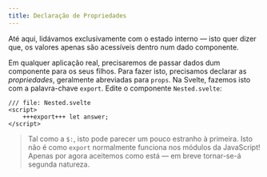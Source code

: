 ```yaml
---
title: Declaração de Propriedades
---
```


Até aqui, lidávamos exclusivamente com o estado interno — isto quer dizer que, os valores apenas são acessíveis dentro num dado componente. 

Em qualquer aplicação real, precisaremos de passar dados dum componente para os seus filhos. Para fazer isto, precisamos declarar as _propriedades_, geralmente abreviadas para `props`. Na Svelte, fazemos isto com a palavra-chave `export`. Edite o componente `Nested.svelte`:

```svelte
/// file: Nested.svelte
<script>
	+++export+++ let answer;
</script>
```

> Tal como a `$:`, isto pode parecer um pouco estranho à primeira. Isto não é como `export` normalmente funciona nos módulos da JavaScript! Apenas por agora aceitemos como está — em breve tornar-se-á segunda natureza.
